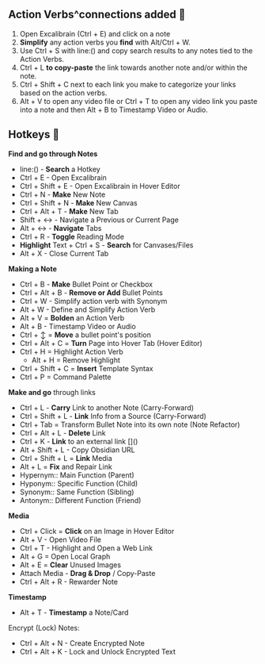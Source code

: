 ## Action Verbs^connections added 🧭
1. Open Excalibrain (Ctrl + E) and click on a note
2. **Simplify** any action verbs you **find** with Alt/Ctrl + W.
3. Use Ctrl + S with line:() and copy search results to any notes tied to the Action Verbs.
4. Ctrl + L **to copy-paste** the link towards another note and/or within the note.
5. Ctrl + Shift + C next to each link you make to categorize your links based on the action verbs.
6. Alt + V to open any video file or Ctrl + T to open any video link you paste into a note and then Alt + B to Timestamp Video or Audio.

## Hotkeys 🧭
**Find and go through Notes**
- line:() - **Search** a Hotkey 
- Ctrl + E - Open Excalibrain
- Ctrl + Shift + E - Open Excalibrain in Hover Editor
- Ctrl + N - **Make** New Note
- Ctrl + Shift + N - **Make** New Canvas
- Ctrl + Alt + T - **Make** New Tab
- Shift + ↔ - Navigate a Previous or Current Page
- Alt + ↔ - **Navigate** Tabs
- Ctrl + R - **Toggle** Reading Mode
- **Highlight** Text + Ctrl + S - **Search** for Canvases/Files
- Alt + X - Close Current Tab

**Making a Note**
- Ctrl + B - **Make** Bullet Point or Checkbox
- Ctrl + Alt + B - **Remove or Add** Bullet Points
- Ctrl + W - Simplify action verb with Synonym
- Alt + W - Define and Simplify Action Verb
- Alt + V = **Bolden** an Action Verb
- Alt + B - Timestamp Video or Audio
- Ctrl + ↕ = **Move** a bullet point's position
- Ctrl + Alt + C = **Turn** Page into Hover Tab (Hover Editor)
- Ctrl + H = Highlight Action Verb
    - Alt + H = Remove Highlight
- Ctrl + Shift + C = **Insert** Template Syntax
- Ctrl + P = Command Palette

**Make and go** through links
- Ctrl + L - **Carry** Link to another Note (Carry-Forward)
- Ctrl + Shift + L - **Link** Info from a Source (Carry-Forward)
- Ctrl + Tab = Transform Bullet Note into its own note (Note Refactor)
- Ctrl + Alt + L - **Delete** Link
- Ctrl + K - **Link** to an external link []\()
- Alt + Shift + L - Copy Obsidian URL
- Ctrl + Shift + L = **Link** Media
- Alt + L = **Fix** and Repair Link
- Hypernym:: Main Function (Parent)
- Hyponym:: Specific Function (Child)
- Synonym:: Same Function (Sibling)
- Antonym:: Different Function (Friend)

**Media**
- Ctrl + Click = **Click** on an Image in Hover Editor
- Alt + V - Open Video File
- Ctrl + T - Highlight and Open a Web Link
- Alt + G = Open Local Graph
- Alt + E = **Clear** Unused Images
- Attach Media - **Drag & Drop** / Copy-Paste
- Ctrl + Alt + R - Rewarder Note

**Timestamp**
- Alt + T - **Timestamp** a Note/Card

Encrypt (Lock) Notes:
- Ctrl + Alt + N - Create Encrypted Note
- Ctrl + Alt + K - Lock and Unlock Encrypted Text
